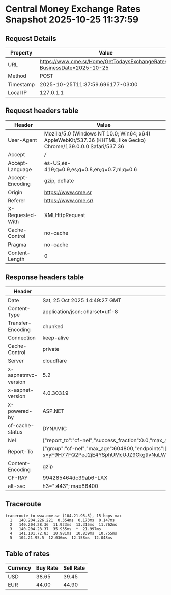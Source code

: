 # Central Money Exchange Rates Snapshot 2025-10-25 11:37:59
## Request Details

| Property | Value |
|----------|-------|
| URL | https://www.cme.sr/Home/GetTodaysExchangeRates/?BusinessDate=2025-10-25 |
| Method | POST |
| Timestamp | 2025-10-25T11:37:59.696177-03:00 |
| Local IP | 127.0.1.1 |
    
## Request headers table

| Header | Value |
|--------|-------|
| User-Agent | Mozilla/5.0 (Windows NT 10.0; Win64; x64) AppleWebKit/537.36 (KHTML, like Gecko) Chrome/139.0.0.0 Safari/537.36 |
| Accept | */* |
| Accept-Language | es-US,es-419;q=0.9,es;q=0.8,en;q=0.7,nl;q=0.6 |
| Accept-Encoding | gzip, deflate |
| Origin | https://www.cme.sr |
| Referer | https://www.cme.sr/ |
| X-Requested-With | XMLHttpRequest |
| Cache-Control | no-cache |
| Pragma | no-cache |
| Content-Length | 0 |

    
## Response headers table
| Header | Value |
|--------|-------|
| Date | Sat, 25 Oct 2025 14:49:27 GMT |
| Content-Type | application/json; charset=utf-8 |
| Transfer-Encoding | chunked |
| Connection | keep-alive |
| Cache-Control | private |
| Server | cloudflare |
| x-aspnetmvc-version | 5.2 |
| x-aspnet-version | 4.0.30319 |
| x-powered-by | ASP.NET |
| cf-cache-status | DYNAMIC |
| Nel | {"report_to":"cf-nel","success_fraction":0.0,"max_age":604800} |
| Report-To | {"group":"cf-nel","max_age":604800,"endpoints":[{"url":"https://a.nel.cloudflare.com/report/v4?s=yF9H77FQ2PeJ2jE4YSphUMcUJZ9GkgtIvNuLWbZkKWzVI%2FwI0CDENLRtQrgCgIECqXdBXgF1lTTiDXQEEcK3PhVzrYFB%2BPR64%2FU%3D"}]} |
| Content-Encoding | gzip |
| CF-RAY | 994285464dc39ab6-LAX |
| alt-svc | h3=":443"; ma=86400 |

## Traceroute 

```
traceroute to www.cme.sr (104.21.95.5), 15 hops max
  1   140.204.226.221  0.354ms  0.173ms  0.147ms 
  2   140.204.28.36  11.923ms  13.315ms  11.762ms 
  3   140.204.28.37  35.935ms  *  21.997ms 
  4   141.101.72.83  10.981ms  10.839ms  10.755ms 
  5   104.21.95.5  12.036ms  12.158ms  12.048ms 

```


## Table of rates

| Currency | Buy Rate | Sell Rate |
|----------|----------|-----------|
| USD | 38.65 | 39.45 |
| EUR | 44.00 | 44.90 |
